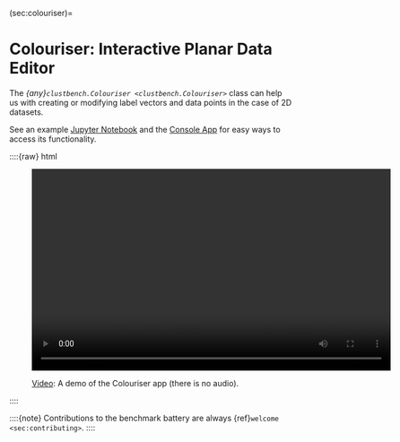 



(sec:colouriser)=
# Colouriser: Interactive Planar Data Editor

The *{any}`clustbench.Colouriser <clustbench.Colouriser>`* class
can help us with creating or modifying label vectors and data points
in the case of 2D datasets.

See an example [Jupyter Notebook](https://github.com/gagolews/clustering-benchmarks/blob/-/colouriser-demo.ipynb)
and the [Console App](https://github.com/gagolews/clustering-benchmarks/blob/-/colouriser-app.ipynb) for easy ways to access its functionality.

::::{raw} html
<figure class="align-default">
<video width="640" height="360" controls>
    <source src="../_static/img/colouriser-demo-noaudio.mp4" type="video/mp4" />
    Your browser does not support the HTML video tag.
    See <a href="../_static/img/colouriser-demo-noaudio.mp4">colouriser-demo-noaudio.mp4</a>.
</video>

<figcaption>
<p>
<span class="caption-number"><a href="../_static/img/colouriser-demo-noaudio.mp4">Video</a>:</span>
<span class="caption-text">A demo of the Colouriser app (there is no audio).</span>
</p>
</figcaption>
</figure>
::::

::::{note}
Contributions to the benchmark battery
are always {ref}`welcome <sec:contributing>`.
::::
